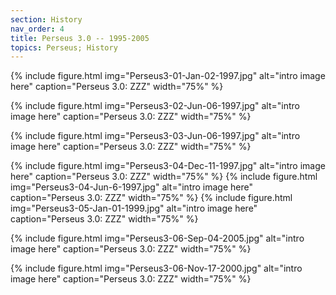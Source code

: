 ```yaml
---
section: History
nav_order: 4
title: Perseus 3.0 -- 1995-2005 
topics: Perseus; History
---
```



{% include figure.html img="Perseus3-01-Jan-02-1997.jpg" alt="intro image here" caption="Perseus 3.0: ZZZ" width="75%" %}

{% include figure.html img="Perseus3-02-Jun-06-1997.jpg" alt="intro image here" caption="Perseus 3.0: ZZZ" width="75%" %}

{% include figure.html img="Perseus3-03-Jun-06-1997.jpg" alt="intro image here" caption="Perseus 3.0: ZZZ" width="75%" %}

{% include figure.html img="Perseus3-04-Dec-11-1997.jpg" alt="intro image here" caption="Perseus 3.0: ZZZ" width="75%" %}
{% include figure.html img="Perseus3-04-Jun-6-1997.jpg" alt="intro image here" caption="Perseus 3.0: ZZZ" width="75%" %}
{% include figure.html img="Perseus3-05-Jan-01-1999.jpg" alt="intro image here" caption="Perseus 3.0: ZZZ" width="75%" %}

{% include figure.html img="Perseus3-06-Sep-04-2005.jpg" alt="intro image here" caption="Perseus 3.0: ZZZ" width="75%" %}

{% include figure.html img="Perseus3-06-Nov-17-2000.jpg" alt="intro image here" caption="Perseus 3.0: ZZZ" width="75%" %}

